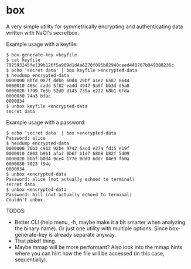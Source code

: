 box
===

A very simple utility for symmetrically encrypting and authenticating data
written with NaCl's secretbox.

Example usage with a keyfile:

    $ box-generate-key >keyfile
    $ cat keyfile
    792593245fe139b126f5a909d1d4a6270f096b82940caed448767b949388236c
    $ echo 'secret data' | box keyfile >encrypted-data
    $ hexdump encrypted-data
    0000000 8bfd 087f ddbb 60d4 29bf a1e2 6587 8644
    0000010 405c cadd 5f82 ea4d 4947 9a9f bb3d d5a8
    0000020 f799 7e5b 52d0 d145 735a e222 b8b1 6fda
    0000030 74a3 bfac                              
    0000034
    $ unbox keyfile <encrypted-data
    secret data

Example usage with a password:
    
    $ echo 'secret data' | box >encrypted-data
    Password: alice
    $ hexdump encrypted-data
    0000000 76b3 c9b3 92b4 9742 5acd e274 fd15 e19f
    0000010 4803 b961 afa7 9b6f b1d7 6808 b82f 5d09
    0000020 bbbf b0d4 9ce4 177e 0dd9 6ddc 04e9 fb0a
    0000030 7023 f94e                              
    0000034
    $ unbox <encrypted-data
    Password: alice (not actually echoed to terminal)
    secret data 
    $ unbox <encrypted-data
    Password: bill (not actually echoed to terminal)
    Couldn't unbox.

TODOS:
- Better CLI (help menu, -h, maybe make it a bit smarter when analyzing the
  binary name).  Or just one utility with multiple options.  Since
  box-generate-key is already separate anyway.
- That pbkdf thing.
- Maybe mmap will be more performant?  Also look into the mmap hints where you
  can hint how the file will be accessed (in this case, sequentially).
